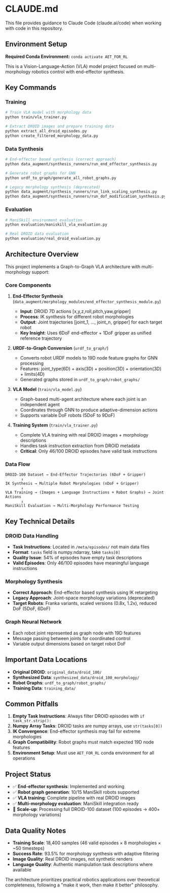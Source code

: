 # CLAUDE.md

This file provides guidance to Claude Code (claude.ai/code) when working with code in this repository.

## Environment Setup

**Required Conda Environment:** `conda activate AET_FOR_RL`

This is a Vision-Language-Action (VLA) model project focused on multi-morphology robotics control with end-effector synthesis.

## Key Commands

### Training
```bash
# Train VLA model with morphology data
python train/vla_trainer.py

# Extract DROID images and prepare training data
python extract_all_droid_episodes.py
python create_filtered_morphology_data.py
```

### Data Synthesis
```bash
# End-effector based synthesis (correct approach)
python data_augment/synthesis_runners/run_end_effector_synthesis.py

# Generate robot graphs for GNN
python urdf_to_graph/generate_all_robot_graphs.py

# Legacy morphology synthesis (deprecated)
python data_augment/synthesis_runners/run_link_scaling_synthesis.py
python data_augment/synthesis_runners/run_dof_modification_synthesis.py
```

### Evaluation
```bash
# ManiSkill environment evaluation
python evaluation/maniskill_vla_evaluation.py

# Real DROID data evaluation
python evaluation/real_droid_evaluation.py
```

## Architecture Overview

This project implements a Graph-to-Graph VLA architecture with multi-morphology support:

### Core Components

1. **End-Effector Synthesis** (`data_augment/morphology_modules/end_effector_synthesis_module.py`)
   - **Input**: DROID 7D actions [x,y,z,roll,pitch,yaw,gripper]
   - **Process**: IK synthesis for different robot morphologies
   - **Output**: Joint trajectories [joint_1, ..., joint_n, gripper] for each target robot
   - **Key Insight**: Uses 6DoF end-effector + 1DoF gripper as unified reference trajectory

2. **URDF-to-Graph Conversion** (`urdf_to_graph/`)
   - Converts robot URDF models to 19D node feature graphs for GNN processing
   - Features: joint_type(6D) + axis(3D) + position(3D) + orientation(3D) + limits(4D)
   - Generated graphs stored in `urdf_to_graph/robot_graphs/`

3. **VLA Model** (`train/vla_model.py`)
   - Graph-based multi-agent architecture where each joint is an independent agent
   - Coordinates through GNN to produce adaptive-dimension actions
   - Supports variable DoF robots (5DoF to 9DoF)

4. **Training System** (`train/vla_trainer.py`)
   - Complete VLA training with real DROID images + morphology descriptions
   - Handles task instruction extraction from DROID metadata
   - **Critical**: Only 46/100 DROID episodes have valid task instructions

### Data Flow

```
DROID-100 Dataset → End-Effector Trajectories (6DoF + Gripper)
       ↓
IK Synthesis → Multiple Robot Morphologies (nDoF + Gripper)
       ↓
VLA Training → (Images + Language Instructions + Robot Graphs) → Joint Actions
       ↓
ManiSkill Evaluation → Multi-Morphology Performance Testing
```

## Key Technical Details

### DROID Data Handling
- **Task Instructions**: Located in `/meta/episodes/` not main data files
- **Format**: `tasks` field is numpy.ndarray, take `tasks[0]`
- **Quality Issue**: 54% of episodes have empty task descriptions
- **Valid Episodes**: Only 46/100 episodes have meaningful language instructions

### Morphology Synthesis
- **Correct Approach**: End-effector based synthesis using IK retargeting
- **Legacy Approach**: Joint-space morphology variations (deprecated)
- **Target Robots**: Franka variants, scaled versions (0.8x, 1.2x), reduced DoF (5DoF, 6DoF)

### Graph Neural Network
- Each robot joint represented as graph node with 19D features
- Message passing between joints for coordinated control
- Variable output dimensions based on target robot DoF

## Important Data Locations

- **Original DROID**: `original_data/droid_100/`
- **Synthesized Data**: `synthesized_data/droid_100_morphology/`
- **Robot Graphs**: `urdf_to_graph/robot_graphs/`
- **Training Data**: `training_data/`

## Common Pitfalls

1. **Empty Task Instructions**: Always filter DROID episodes with `if task_str.strip():`
2. **Numpy Array Tasks**: DROID tasks are numpy arrays, use `str(tasks[0])`
3. **IK Convergence**: End-effector synthesis may fail for extreme morphologies
4. **Graph Compatibility**: Robot graphs must match expected 19D node features
5. **Environment Setup**: Must use `AET_FOR_RL` conda environment for all operations

## Project Status

- ✅ **End-effector synthesis**: Implemented and working
- ✅ **Robot graph generation**: 10/15 ManiSkill robots supported
- ✅ **VLA training**: Complete pipeline with real DROID images
- ✅ **Multi-morphology evaluation**: ManiSkill integration ready
- 🚧 **Scale-up**: Processing full DROID-100 dataset (100 episodes → 400+ morphology variations)

## Data Quality Notes

- **Training Scale**: 18,400 samples (46 valid episodes × 8 morphologies × ~50 timesteps)
- **Success Rate**: 93.5% for morphology synthesis with adaptive filtering
- **Image Quality**: Real DROID images, not synthetic renders
- **Language Quality**: Authentic manipulation task descriptions where available

The architecture prioritizes practical robotics applications over theoretical completeness, following a "make it work, then make it better" philosophy.